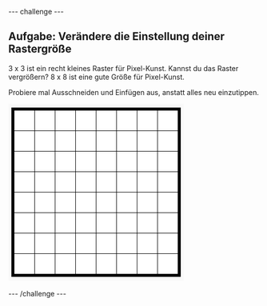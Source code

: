 --- challenge ---
## Aufgabe: Verändere die Einstellung deiner Rastergröße

3 x 3 ist ein recht kleines Raster für Pixel-Kunst. Kannst du das Raster vergrößern? 8 x 8 ist eine gute Größe für Pixel-Kunst. 

Probiere mal Ausschneiden und Einfügen aus, anstatt alles neu einzutippen. 

![screenshot](images/pixel-art-grid-8.png)

--- /challenge ---